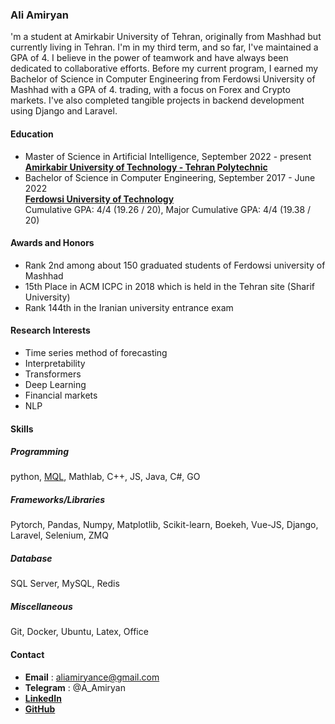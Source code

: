 ### Ali Amiryan

'm a student at Amirkabir University of Tehran, originally from Mashhad but currently living in Tehran. I'm in my third term, and so far, I've maintained a GPA of 4.
I believe in the power of teamwork and have always been dedicated to collaborative efforts. Before my current program, I earned my Bachelor of Science in Computer Engineering from Ferdowsi University of Mashhad with a GPA of 4.
trading, with a focus on Forex and Crypto markets. I've also completed tangible projects in backend development using Django and Laravel.

#### Education
- Master of Science in Artificial Intelligence, September 2022 - present  
[**Amirkabir University of Technology - Tehran Polytechnic**](https://www.linkedin.com/school/amirkabir-university-of-technology---tehran-polytechnic/)
- Bachelor of Science in Computer Engineering, September 2017 - June 2022   
[**Ferdowsi University of Technology**](https://www.linkedin.com/school/ferdowsi-university-of-mashhad/)   
Cumulative GPA: 4/4 (19.26 / 20), Major Cumulative GPA: 4/4 (19.38 / 20)

#### Awards and Honors
- Rank 2nd among about 150 graduated students of Ferdowsi university of Mashhad
- 15th Place in ACM ICPC in 2018 which is held in the Tehran site (Sharif University)
- Rank 144th in the Iranian university entrance exam

#### Research Interests
- Time series method of forecasting
- Interpretability
- Transformers
- Deep Learning
- Financial markets
- NLP

#### Skills
##### Programming
python, [MQL](https://docs.mql4.com/), Mathlab, C++, JS, Java, C#, GO
##### Frameworks/Libraries
Pytorch, Pandas, Numpy, Matplotlib, Scikit-learn, Boekeh, Vue-JS, Django, Laravel, Selenium, ZMQ
##### Database
SQL Server, MySQL, Redis
##### Miscellaneous
Git, Docker, Ubuntu, Latex, Office


#### Contact
- **Email** : aliamiryance@gmail.com
- **Telegram** : @A_Amiryan
- [**LinkedIn**](https://www.linkedin.com/in/ali-amiryan-566789195/)
- [**GitHub**](https://github.com/nayrima)
